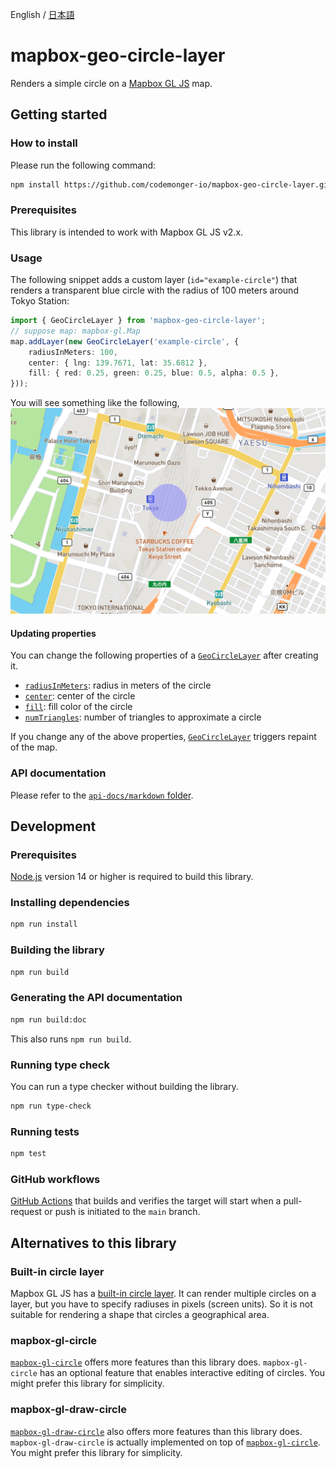 English / [日本語](./README.ja.md)

# mapbox-geo-circle-layer

Renders a simple circle on a [Mapbox GL JS](https://docs.mapbox.com/mapbox-gl-js/guides/) map.

## Getting started

### How to install

Please run the following command:
```sh
npm install https://github.com/codemonger-io/mapbox-geo-circle-layer.git#v0.1.0
```

### Prerequisites

This library is intended to work with Mapbox GL JS v2.x.

### Usage

The following snippet adds a custom layer (`id="example-circle"`) that renders a transparent blue circle with the radius of 100 meters around Tokyo Station:
```ts
import { GeoCircleLayer } from 'mapbox-geo-circle-layer';
// suppose map: mapbox-gl.Map
map.addLayer(new GeoCircleLayer('example-circle', {
    radiusInMeters: 100,
    center: { lng: 139.7671, lat: 35.6812 },
    fill: { red: 0.25, green: 0.25, blue: 0.5, alpha: 0.5 },
}));
```

You will see something like the following,
![example circle](./example-circle.png)

#### Updating properties

You can change the following properties of a [`GeoCircleLayer`](./api-docs/markdown/mapbox-geo-circle-layer.geocirclelayer.md) after creating it.
- [`radiusInMeters`](./api-docs/markdown/mapbox-geo-circle-layer.geocirclelayer.radiusinmeters.md): radius in meters of the circle
- [`center`](./api-docs/markdown/mapbox-geo-circle-layer.geocirclelayer.center.md): center of the circle
- [`fill`](./api-docs/markdown/mapbox-geo-circle-layer.geocirclelayer.fill.md): fill color of the circle
- [`numTriangles`](./api-docs/markdown/mapbox-geo-circle-layer.geocirclelayer.numtriangles.md): number of triangles to approximate a circle

If you change any of the above properties, [`GeoCircleLayer`](./api-docs/markdown/mapbox-geo-circle-layer.geocirclelayer.md) triggers repaint of the map.

### API documentation

Please refer to the [`api-docs/markdown` folder](./api-docs/markdown/index.md).

## Development

### Prerequisites

[Node.js](https://nodejs.org/en/) version 14 or higher is required to build this library.

### Installing dependencies

```sh
npm run install
```

### Building the library

```sh
npm run build
```

### Generating the API documentation

```sh
npm run build:doc
```

This also runs `npm run build`.

### Running type check

You can run a type checker without building the library.

```sh
npm run type-check
```

### Running tests

```sh
npm test
```

### GitHub workflows

[GitHub Actions](https://github.com/features/actions) that builds and verifies the target will start when a pull-request or push is initiated to the `main` branch.

## Alternatives to this library

### Built-in circle layer

Mapbox GL JS has a [built-in circle layer](https://docs.mapbox.com/mapbox-gl-js/style-spec/layers/#circle).
It can render multiple circles on a layer, but you have to specify radiuses in pixels (screen units).
So it is not suitable for rendering a shape that circles a geographical area.

### mapbox-gl-circle

[`mapbox-gl-circle`](https://github.com/smithmicro/mapbox-gl-circle) offers more features than this library does.
`mapbox-gl-circle` has an optional feature that enables interactive editing of circles.
You might prefer this library for simplicity.

### mapbox-gl-draw-circle

[`mapbox-gl-draw-circle`](https://github.com/iamanvesh/mapbox-gl-draw-circle) also offers more features than this library does.
`mapbox-gl-draw-circle` is actually implemented on top of [`mapbox-gl-circle`](#mapbox-gl-circle).
You might prefer this library for simplicity.
